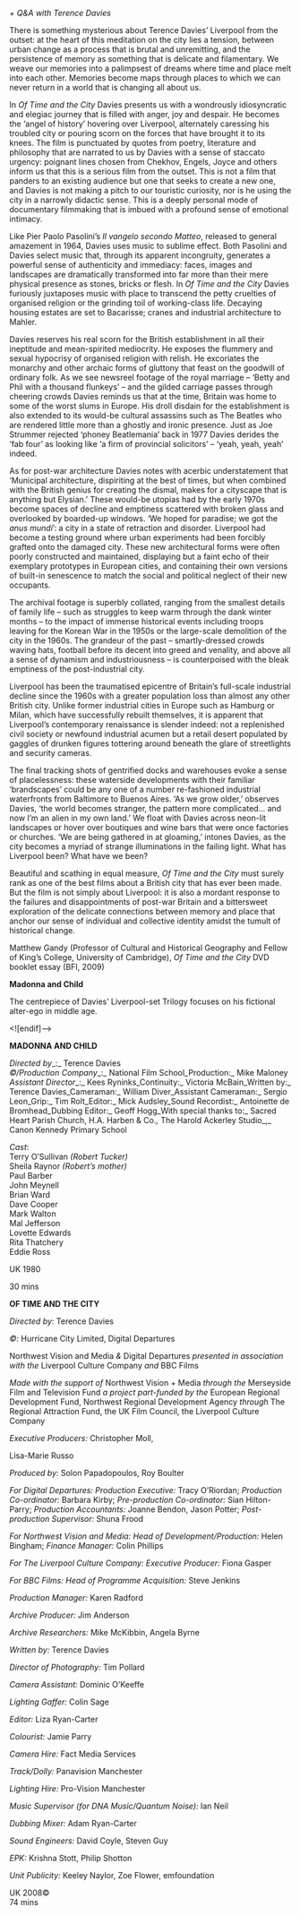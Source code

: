 

_+ Q&A with Terence Davies_

There is something mysterious about Terence Davies’ Liverpool from the outset: at the heart of this meditation on the city lies a tension, between urban change as a process that is brutal and unremitting, and the persistence of memory as something that is delicate and filamentary. We weave our memories into a palimpsest of dreams where time and place melt into each other. Memories become maps through places to which we can never return in a world that is changing all about us.

In _Of Time and the City_ Davies presents us with a wondrously idiosyncratic and elegiac journey that is filled with anger, joy and despair. He becomes the ‘angel of history’ hovering over Liverpool, alternately caressing his troubled city or pouring scorn on the forces that have brought it to its knees. The film is punctuated by quotes from poetry, literature and philosophy that are narrated to us by Davies with a sense of staccato urgency: poignant lines chosen from Chekhov, Engels, Joyce and others inform us that this is a serious film from the outset. This is not a film that panders to an existing audience but one that seeks to create a new one, and Davies is not making a pitch to our touristic curiosity, nor is he using the city in a narrowly didactic sense. This is a deeply personal mode of documentary filmmaking that is imbued with a profound sense of emotional intimacy.

Like Pier Paolo Pasolini’s _Il vangelo secondo Matteo_, released to general amazement in 1964, Davies uses music to sublime effect. Both Pasolini and Davies select music that, through its apparent incongruity, generates a powerful sense of authenticity and immediacy: faces, images and landscapes are dramatically transformed into far more than their mere physical presence as stones, bricks or flesh. In _Of Time and the City_ Davies furiously juxtaposes music with place to transcend the petty cruelties of organised religion or the grinding toil of working-class life. Decaying housing estates are set to Bacarisse; cranes and industrial architecture to Mahler.

Davies reserves his real scorn for the British establishment in all their ineptitude and mean-spirited mediocrity. He exposes the flummery and sexual hypocrisy of organised religion with relish. He excoriates the monarchy and other archaic forms of gluttony that feast on the goodwill of ordinary folk. As we see newsreel footage of the royal marriage – ‘Betty and Phil with a thousand flunkeys’ – and the gilded carriage passes through cheering crowds Davies reminds us that at the time, Britain was home to some of the worst slums in Europe. His droll disdain for the establishment is also extended to its would-be cultural assassins such as The Beatles who are rendered little more than a ghostly and ironic presence. Just as Joe Strummer rejected ‘phoney Beatlemania’ back in 1977 Davies derides the ‘fab four’ as looking like ‘a firm of provincial solicitors’ – ‘yeah, yeah, yeah’ indeed.

As for post-war architecture Davies notes with acerbic understatement that ‘Municipal architecture, dispiriting at the best of times, but when combined with the British genius for creating the dismal, makes for a cityscape that is anything but Elysian.’ These would-be utopias had by the early 1970s become spaces of decline and emptiness scattered with broken glass and overlooked by boarded-up windows. ‘We hoped for paradise; we got the _anus mundi_’: a city in a state of retraction and disorder. Liverpool had become a testing ground where urban experiments had been forcibly grafted onto the damaged city. These new architectural forms were often poorly constructed and maintained, displaying but a faint echo of their exemplary prototypes in European cities, and containing their own versions of built-in senescence to match the social and political neglect of their new occupants.

The archival footage is superbly collated, ranging from the smallest details of family life – such as struggles to keep warm through the dank winter months – to the impact of immense historical events including troops leaving for the Korean War in the 1950s or the large-scale demolition of the city in the 1960s. The grandeur of the past – smartly-dressed crowds waving hats, football before its decent into greed and venality, and above all a sense of dynamism and industriousness – is counterpoised with the bleak emptiness of the post-industrial city.

Liverpool has been the traumatised epicentre of Britain’s full-scale industrial decline since the 1960s with a greater population loss than almost any other British city. Unlike former industrial cities in Europe such as Hamburg or Milan, which have successfully rebuilt themselves, it is apparent that Liverpool’s contemporary renaissance is slender indeed: not a replenished civil society or newfound industrial acumen but a retail desert populated by gaggles of drunken figures tottering around beneath the glare of streetlights and security cameras.

The final tracking shots of gentrified docks and warehouses evoke a sense of placelessness: these waterside developments with their familiar ‘brandscapes’ could be any one of a number re-fashioned industrial waterfronts from Baltimore to Buenos Aires. ‘As we grow older,’ observes Davies, ‘the world becomes stranger, the pattern more complicated… and now I’m an alien in my own land.’ We float with Davies across neon-lit landscapes or hover over boutiques and wine bars that were once factories or churches. ‘We are being gathered in at gloaming,’ intones Davies, as the city becomes a myriad of strange illuminations in the failing light. What has Liverpool been? What have we been?

Beautiful and scathing in equal measure, _Of Time and the City_ must surely rank as one of the best films about a British city that has ever been made. But the film is not simply about Liverpool: it is also a mordant response to the failures and disappointments of post-war Britain and a bittersweet exploration of the delicate connections between memory and place that anchor our sense of individual and collective identity amidst the tumult of historical change.

Matthew Gandy (Professor of Cultural and Historical Geography and Fellow of King’s College, University of Cambridge), _Of Time and the City_ DVD booklet essay (BFI, 2009)<br>

**Madonna and Child**<br>

The centrepiece of Davies’ Liverpool-set Trilogy focuses on his fictional alter-ego in middle age.<br>

<![endif]-->

**MADONNA AND CHILD**

_Directed by__:_ Terence Davies  
_©/Production Company__:_ National Film School_Production:_ Mike Maloney  
_Assistant Director__:_ Kees Ryninks_Continuity:_ Victoria McBain_Written by:_ Terence Davies_Cameraman:_ William Diver_Assistant Cameraman:_ Sergio Leon_Grip:_ Tim Rolt_Editor:_ Mick Audsley_Sound Recordist:_ Antoinette de Bromhead_Dubbing Editor:_ Geoff Hogg_With special thanks to:_ Sacred Heart Parish  Church,  H.A. Harben & Co._,_ The Harold Ackerley Studio_,_ Canon Kennedy Primary School

_Cast_:  
Terry O’Sullivan _(Robert Tucker)_  
Sheila Raynor _(Robert’s mother)_  
Paul Barber  
John Meynell  
Brian Ward  
Dave Cooper  
Mark Walton  
Mal Jefferson  
Lovette Edwards  
Rita Thatchery  
Eddie Ross

UK 1980

30 mins

**OF TIME AND THE CITY**

_Directed by:_ Terence Davies

_©:_ Hurricane City Limited, Digital Departures

Northwest Vision and Media _&_ Digital Departures _presented in association with the_ Liverpool Culture Company _and_ BBC Films

_Made with the support of_ Northwest Vision + Media _through the_ Merseyside Film and Television Fund _a project part-funded by the_ European Regional Development Fund, Northwest Regional Development Agency _through_ The Regional Attraction Fund, the UK Film Council, the Liverpool Culture Company

_Executive Producers:_ Christopher Moll,

Lisa-Marie Russo

_Produced by:_ Solon Papadopoulos, Roy Boulter

_For Digital Departures: Production Executive:_ Tracy O’Riordan; _Production Co-ordinator:_ Barbara Kirby; _Pre-production Co-ordinator:_ Sian Hilton-Parry; _Production Accountants:_ Joanne Bendon, Jason Potter; _Post-production Supervisor:_ Shuna Frood

_For Northwest Vision and Media: Head of Development/Production:_ Helen Bingham; _Finance Manager:_ Colin Phillips

_For The Liverpool Culture Company: Executive Producer:_ Fiona Gasper

_For BBC Films: Head of Programme Acquisition:_ Steve Jenkins

_Production Manager:_ Karen Radford

_Archive Producer:_ Jim Anderson

_Archive Researchers:_ Mike McKibbin, Angela Byrne

_Written by:_ Terence Davies

_Director of Photography:_ Tim Pollard

_Camera Assistant:_ Dominic O’Keeffe

_Lighting Gaffer:_ Colin Sage

_Editor:_ Liza Ryan-Carter

_Colourist:_ Jamie Parry

_Camera Hire:_ Fact Media Services

_Track/Dolly:_ Panavision Manchester

_Lighting Hire:_ Pro-Vision Manchester

_Music Supervisor (for DNA Music/Quantum Noise):_ Ian Neil

_Dubbing Mixer:_ Adam Ryan-Carter

_Sound Engineers:_ David Coyle, Steven Guy

_EPK:_ Krishna Stott, Philip Shotton

_Unit Publicity:_ Keeley Naylor, Zoe Flower, emfoundation

UK 2008©<br>
74 mins<br>
<!--stackedit_data:
eyJoaXN0b3J5IjpbMjAwMDcyMDc3Ml19
-->